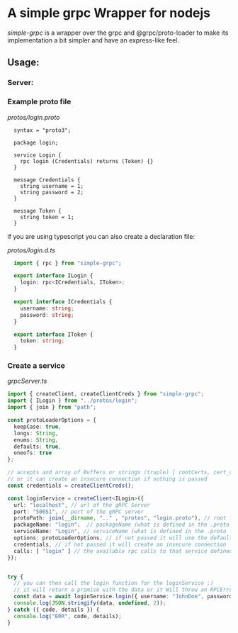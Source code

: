 # A simple grpc Wrapper for nodejs

*simple-grpc* is a wrapper over the grpc and @grpc/proto-loader 
to make its implementation a bit simpler and have an express-like feel. 

## Usage:

  ### Server:

  ### Example proto file 
  *_protos/login.proto_*

  ```
    syntax = "proto3";

    package login;

    service Login {
      rpc login (Credentials) returns (Token) {}
    }

    message Credentials {
      string username = 1;
      string password = 2;
    }

    message Token {
      string token = 1;
    }
  ```

  if you are using typescript you can also create a declaration file:

  *_protos/login.d.ts_*
  
```typescript
  import { rpc } from "simple-grpc";

  export interface ILogin {
    login: rpc<ICredentials, IToken>;
  }

  export interface ICredentials {
    username: string;
    password: string;
  }

  export interface IToken {
    token: string;
  }
```

  ### Create a service
  *_grpcServer.ts_*
  ```typescript
import { createClient, createClientCreds } from "simple-grpc";
import { ILogin } from "../protos/login";
import { join } from "path";

  const protoLoaderOptions = {
    keepCase: true,
    longs: String,
    enums: String,
    defaults: true,
    oneofs: true
  };

  // accepts and array of Buffers or strings (truple) [ rootCerts, cert_chain, private_key ] 
  // or it can create an insecure connection if nothing is passed
  const credentials = createClientCreds();

  const loginService = createClient<ILogin>({
    url: "localhost", // url of the gRPC Server 
    port: "50051", // port of the gRPC server 
    protoPath: join(__dirname, ".." , "protos", "login.proto"), // root folder of your .protoFiles
    packageName: "login",  // packageName (what is defined in the .proto file as package)
    serviceName: "Login", // serviceName (what is defined in the .proto file as Service)
    options: protoLoaderOptions, // if not passed it will use the default values
    credentials, // if not passed it will create an insecure connection
    calls: [ "login" ] // the available rpc calls to that service defined in the .proto file
  });


  try {
    // you can then call the login function for the loginService :)
    // it will return a promise with the data or it Will throw an RPCError with code and details.
    const data = await loginService.login({ username: "JohnDoe", password: "awesomeSecretPassword" });
    console.log(JSON.stringify(data, undefined, 2));
  } catch ({ code, details }) {
    console.log("ERR", code, details);
  }
  ```